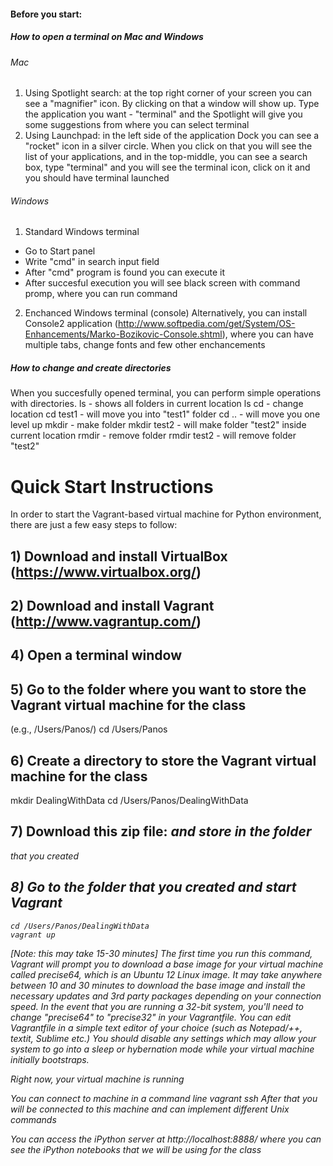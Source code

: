 ﻿#### Before you start:
##### How to open a terminal on Mac and Windows
###### Mac
1. Using Spotlight search:
at the top right corner of your screen you can see a "magnifier" icon. By clicking on that a window will show up. Type the application you want - "terminal" and the Spotlight will give you some suggestions from where you can select terminal
2. Using Launchpad:
in the left side of the application Dock you can see a "rocket" icon in a silver circle.
When you click on that you will see the list of your applications, and in the top-middle, you can see a search box, type "terminal" and you will see the terminal icon, click on it and you should have terminal launched
###### Windows
1. Standard Windows terminal
- Go to Start panel
- Write "cmd" in search input field
- After "cmd" program is found you can execute it
- After succesful execution you will see black screen with command promp, where you can run command
2. Enchanced Windows terminal (console)
Alternatively, you can install Console2 application (http://www.softpedia.com/get/System/OS-Enhancements/Marko-Bozikovic-Console.shtml), where you can have multiple tabs, change fonts and few other enchancements
##### How to change and create directories
When you succesfully opened terminal, you can perform simple operations with directories.
ls - shows all folders in current location
    ls
cd - change location
    cd test1 - will move you into "test1" folder
    cd .. - will move you one level up 
mkdir - make folder
    mkdir test2 - will make folder "test2" inside current location
rmdir - remove folder
    rmdir test2 - will remove folder "test2"

Quick Start Instructions
=================================
In order to start the Vagrant-based virtual machine for Python environment, there are just a few easy steps to follow:

## 1) Download and install VirtualBox (https://www.virtualbox.org/)

## 2) Download and install Vagrant (http://www.vagrantup.com/)

## 4) Open a terminal window

## 5) Go to the folder where you want to store the Vagrant virtual machine for the class 
(e.g., /Users/Panos/)
cd /Users/Panos

## 6) Create a directory to store the Vagrant virtual machine for the class
mkdir DealingWithData
cd /Users/Panos/DealingWithData

## 7) Download this zip file: <I MAY NEED YOU TO PUT IT IN DROPBOX OR SOMEWHERE> and store in the folder
that you created

## 8) Go to the folder that you created and start Vagrant

    cd /Users/Panos/DealingWithData
    vagrant up
[Note: this may take 15-30 minutes]
The first time you run this command, Vagrant will prompt you to download a base image for your virtual machine called precise64, which is an Ubuntu 12 Linux image. It may take anywhere between 10 and 30 minutes to download the base image and install the necessary updates and 3rd party packages depending on your connection speed.
In the event that you are running a 32-bit system, you'll need to change "precise64" to "precise32" in your Vagrantfile.
You can edit Vagrantfile in a simple text editor of your choice (such as Notepad/++, textit, Sublime etc.)
You should disable any settings which may allow your system to go into a sleep or hybernation mode while your virtual machine initially bootstraps.

Right now, your virtual machine is running

You can connect to machine in a command line 
    vagrant ssh
After that you will be connected to this machine and can implement different Unix commands

You can access the iPython server at http://localhost:8888/ where you
can see the iPython notebooks that we will be using for the class